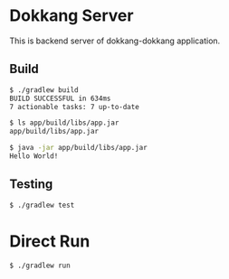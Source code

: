 # Dokkang Server

This is backend server of dokkang-dokkang application.

## Build

```sh
$ ./gradlew build
BUILD SUCCESSFUL in 634ms
7 actionable tasks: 7 up-to-date

$ ls app/build/libs/app.jar                 
app/build/libs/app.jar

$ java -jar app/build/libs/app.jar
Hello World!
```

## Testing

```sh
$ ./gradlew test
```

# Direct Run

```sh
$ ./gradlew run
```
